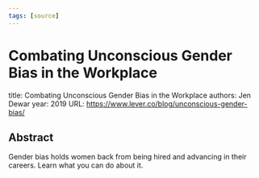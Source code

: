 ```yaml
---
tags: [source]
---
```


# Combating Unconscious Gender Bias in the Workplace
title: Combating Unconscious Gender Bias in the Workplace
authors: Jen Dewar
year: 2019
URL: https://www.lever.co/blog/unconscious-gender-bias/

## Abstract
Gender bias holds women back from being hired and advancing in their careers. Learn what you can do about it.
